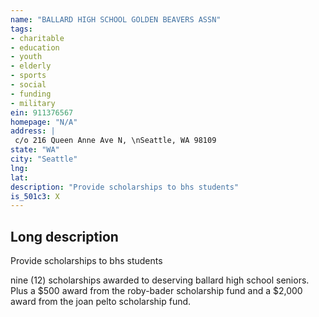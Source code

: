 ```yaml
---
name: "BALLARD HIGH SCHOOL GOLDEN BEAVERS ASSN"
tags:
- charitable
- education
- youth
- elderly
- sports
- social
- funding
- military
ein: 911376567
homepage: "N/A"
address: |
 c/o 216 Queen Anne Ave N, \nSeattle, WA 98109
state: "WA"
city: "Seattle"
lng: 
lat: 
description: "Provide scholarships to bhs students"
is_501c3: X
---
```


## Long description

Provide scholarships to bhs students
  
  nine (12) scholarships awarded to deserving ballard high school seniors. Plus a $500 award from the roby-bader scholarship fund and a $2,000 award from the joan pelto scholarship fund. 
